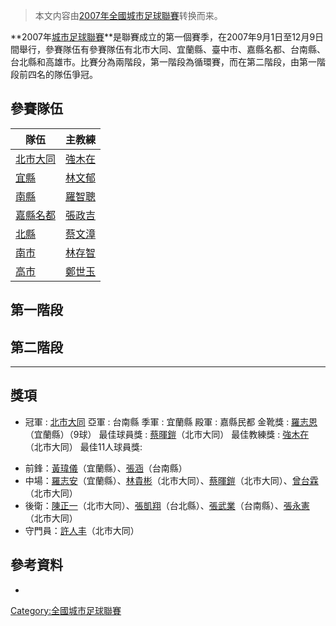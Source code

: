 > 本文内容由[2007年全國城市足球聯賽](https://zh.wikipedia.org/wiki/2007年全國城市足球聯賽)转换而来。


**2007年[城市足球聯賽](https://zh.wikipedia.org/wiki/城市足球聯賽 "wikilink")**是聯賽成立的第一個賽季，在2007年9月1日至12月9日間舉行，參賽隊伍有參賽隊伍有北市大同、宜蘭縣、臺中市、嘉縣名都、台南縣、台北縣和高雄市。比賽分為兩階段，第一階段為循環賽，而在第二階段，由第一階段前四名的隊伍爭冠。

## 參賽隊伍

| 隊伍                                                      | 主教練                                                 |
| ------------------------------------------------------- | --------------------------------------------------- |
| [北市大同](../Page/大同足球隊.md "wikilink")                     | [強木在](https://zh.wikipedia.org/wiki/強木在 "wikilink") |
| [宜縣](https://zh.wikipedia.org/wiki/宜蘭縣足球隊 "wikilink")   | [林文郁](https://zh.wikipedia.org/wiki/林文郁 "wikilink") |
| [南縣](https://zh.wikipedia.org/wiki/台南縣足球隊 "wikilink")   | [羅智聰](https://zh.wikipedia.org/wiki/羅智聰 "wikilink") |
| [嘉縣名都](https://zh.wikipedia.org/wiki/嘉義縣足球隊 "wikilink") | [張政吉](https://zh.wikipedia.org/wiki/張政吉 "wikilink") |
| [北縣](https://zh.wikipedia.org/wiki/台北縣足球隊 "wikilink")   | [蔡文漳](https://zh.wikipedia.org/wiki/蔡文漳 "wikilink") |
| [南市](../Page/台南市足球隊.md "wikilink")                      | [林存智](https://zh.wikipedia.org/wiki/林存智 "wikilink") |
| [高市](https://zh.wikipedia.org/wiki/高雄市足球隊 "wikilink")   | [鄭世玉](https://zh.wikipedia.org/wiki/鄭世玉 "wikilink") |

## 第一階段

## 第二階段

-----

## 獎項

  - 冠軍 : [北市大同](../Page/大同足球隊.md "wikilink")
    亞軍 : 台南縣
    季軍 : 宜蘭縣
    殿軍 : 嘉縣民都
    金靴獎 : [羅志恩](../Page/羅志恩.md "wikilink")（宜蘭縣）（9球）
    最佳球員獎 : [蔡暉鎧](https://zh.wikipedia.org/wiki/蔡暉鎧 "wikilink")（北市大同）
    最佳教練獎 : [強木在](https://zh.wikipedia.org/wiki/強木在 "wikilink")（北市大同）
    最佳11人球員獎:

<!-- end list -->

  - 前鋒：[黃瑋儀](../Page/黃瑋儀.md "wikilink")（宜蘭縣）、[張涵](../Page/張涵.md "wikilink")（台南縣）
  - 中場：[羅志安](../Page/羅志安.md "wikilink")（宜蘭縣）、[林貴彬](../Page/林貴彬.md "wikilink")（北市大同）、[蔡暉鎧](https://zh.wikipedia.org/wiki/蔡暉鎧 "wikilink")（北市大同）、[曾台霖](https://zh.wikipedia.org/wiki/曾台霖 "wikilink")（北市大同）
  - 後衛：[陳正一](https://zh.wikipedia.org/wiki/陳正一 "wikilink")（北市大同）、[張凱翔](https://zh.wikipedia.org/wiki/張凱翔 "wikilink")（台北縣）、[張武業](../Page/張武業.md "wikilink")（台南縣）、[張永憲](../Page/張永憲.md "wikilink")（北市大同）
  - 守門員：[許人丰](https://zh.wikipedia.org/wiki/許人丰 "wikilink")（北市大同）

## 參考資料

  -
[Category:全國城市足球聯賽](https://zh.wikipedia.org/wiki/Category:全國城市足球聯賽 "wikilink")